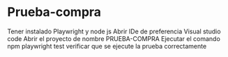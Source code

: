 # Prueba-compra
Tener instalado Playwright y node js 
Abrir IDe de preferencia Visual studio code 
Abrir el proyecto de nombre PRUEBA-COMPRA
Ejecutar el comando npm playwright test
verificar que se ejecute la prueba correctamente 
